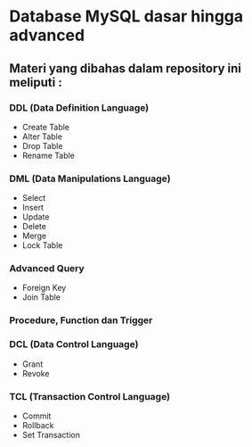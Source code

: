 # Database MySQL dasar hingga advanced
## Materi yang dibahas dalam repository ini meliputi :
### DDL (Data Definition Language)
- Create Table
- Alter Table
- Drop Table
- Rename Table
### DML (Data Manipulations Language)
- Select
- Insert
- Update
- Delete
- Merge
- Lock Table
### Advanced Query
- Foreign Key
- Join Table
### Procedure, Function dan Trigger
### DCL (Data Control Language)
- Grant
- Revoke
### TCL (Transaction Control Language)
- Commit
- Rollback
- Set Transaction
